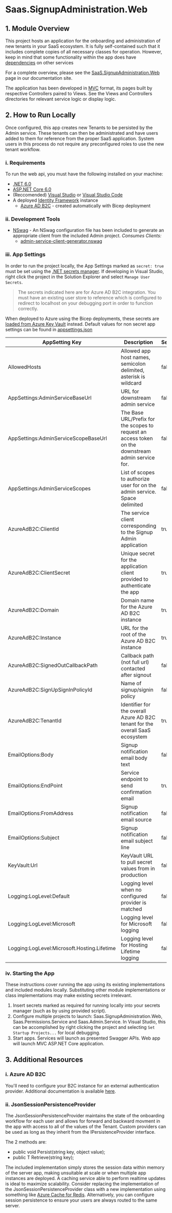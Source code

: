 # Saas.SignupAdministration.Web

## 1. Module Overview

This project hosts an application for the onboarding and administration of new tenants in your SaaS ecosystem. It is fully self-contained such that it includes complete copies of all necessary classes for operation. However, keep in mind that some functionality within the app does have [dependencies](https://azure.github.io/azure-saas/components/signup-administration#dependencies) on other services

For a complete overview, please see the [SaaS.SignupAdministration.Web](https://azure.github.io/azure-saas/components/signup-administration/) page in our documentation site.

The application has been developed in [MVC](https://docs.microsoft.com/en-us/aspnet/core/mvc/overview?view=aspnetcore-6.0) format, its pages built by respective Controllers paired to Views. See the Views and Controllers directories for relevant service logic or display logic.

## 2. How to Run Locally

Once configured, this app creates new Tenants to be persisted by the Admin service. These tenants can then be administrated and have users added to them for reference from the proper SaaS application. System users in this process do not require any preconfigured roles to use the new tenant workflow.

### i. Requirements

To run the web api, you must have the following installed on your machine:

- [.NET 6.0](https://dotnet.microsoft.com/en-us/download/dotnet/6.0)
- [ASP.NET Core 6.0](https://docs.microsoft.com/en-us/aspnet/core/introduction-to-aspnet-core?view=aspnetcore-6.0)
- (Reccomended) [Visual Studio](https://visualstudio.microsoft.com/downloads/) or [Visual Studio Code](https://code.visualstudio.com/download)
- A deployed [Identity Framework](https://azure.github.io/azure-saas/quick-start/) instance
    - [Azure AD B2C](https://azure.microsoft.com/en-us/services/active-directory/external-identities/b2c/) - created automatically with Bicep deployment

### ii. Development Tools

- [NSwag](https://github.com/RicoSuter/NSwag) - An NSwag configuration file has been included to generate an appropriate client from the included Admin project.
    *Consumes Clients:*
	- [admin-service-client-generator.nswag](Saas.SignupAdministration.Web/admin-service-client-generator.nswag)
	
### iii. App Settings

In order to run the project locally, the App Settings marked as `secret: true` must be set using the [.NET secrets manager](https://docs.microsoft.com/en-us/aspnet/core/security/app-secrets?view=aspnetcore-6.0&tabs=windows). If developing in Visual Studio, right click the project in the Solution Explorer and select `Manage User Secrets`.

> The secrets indicated here are for Azure AD B2C integration. You must have an existing user store to reference which is configured to redirect to localhost on your debugging port in order to function correctly.

When deployed to Azure using the Bicep deployments, these secrets are [loaded from Azure Key Vault](https://docs.microsoft.com/en-us/aspnet/core/security/key-vault-configuration?view=aspnetcore-6.0#secret-storage-in-the-development-environment) instead.
Default values for non secret app settings can be found in [appsettings.json](Saas.SignupAdministration.Web/appsettings.json)

| AppSetting Key                              | Description                                                                    | Secret | Default Value                  |
| ------------------------------------------- | ------------------------------------------------------------------------------ | ------ | ------------------------------ |
| AllowedHosts                                | Allowed app host names, semicolon delimited, asterisk is wildcard              | false  | *                              |
| AppSettings:AdminServiceBaseUrl             | URL for downstream admin service                                               | false  | https://localhost:7041/        |
| AppSettings:AdminServiceScopeBaseUrl        | The Base URL/Prefix for the scopes to request an access token on the downstream admin service for.                                       | false  |                                |
| AppSettings:AdminServiceScopes              | List of scopes to authorize user for on the admin service. Space delimited     | false  |                                |
| AzureAdB2C:ClientId                         | The service client corresponding to the Signup Admin application               | true   |                                |
| AzureAdB2C:ClientSecret                     | Unique secret for the application client provided to authenticate the app      | true   |                                |
| AzureAdB2C:Domain                           | Domain name for the Azure AD B2C instance                                      | true   |                                |
| AzureAdB2C:Instance                         | URL for the root of the Azure AD B2C instance                                  | true   |                                |
| AzureAdB2C:SignedOutCallbackPath            | Callback path (not full url) contacted after signout                           | false  | /signout/B2C_1A_SIGNUP_SIGNIN  |
| AzureAdB2C:SignUpSignInPolicyId             | Name of signup/signin policy                                                   | false  | B2C_1A_SIGNUP_SIGNIN           |
| AzureAdB2C:TenantId                         | Identifier for the overall Azure AD B2C tenant for the overall SaaS ecosystem  | true   |                                |
| EmailOptions:Body                           | Signup notification email body text                                            | false  |                                |
| EmailOptions:EndPoint                       | Service endpoint to send confirmation email                                    | true   |                                |
| EmailOptions:FromAddress                    | Signup notification email source                                               | false  |                                |
| EmailOptions:Subject                        | Signup notification email subject line                                         | false  |                                |
| KeyVault:Url                                | KeyVault URL to pull secret values from in production                          | false  |                                |
| Logging:LogLevel:Default                    | Logging level when no configured provider is matched                           | false  | Information                    |
| Logging:LogLevel:Microsoft                  | Logging level for Microsoft logging                                            | false  | Warning                        |
| Logging:LogLevel:Microsoft.Hosting.Lifetime | Logging level for Hosting Lifetime logging                                     | false  | Information                    |
 
### iv. Starting the App

These instructions cover running the app using its existing implementations and included modules locally. Substituting other module implementations or class implementations may make existing secrets irrelevant.

1. Insert secrets marked as required for running locally into your secrets manager (such as by using provided script).
1. Configure multiple projects to launch: Saas.SignupAdministration.Web, Saas.Permissions.Service and Saas.Admin.Service. In Visual Studio, this can be accomplished by right clicking the project and selecting `Set Startup Projects...` for local debugging.
1. Start apps. Services will launch as presented Swagger APIs. Web app will launch MVC ASP.NET Core application.

## 3. Additional Resources

### i. Azure AD B2C

You'll need to configure your B2C instance for an external authentication provider. Additional documentation is available [here](https://docs.microsoft.com/en-us/azure/active-directory-b2c/identity-provider-azure-ad-multi-tenant?pivots=b2c-user-flow).

### ii. JsonSessionPersistenceProvider

The JsonSessionPersistenceProvider maintains the state of the onboarding workflow for each user and allows for forward and backward movment in the app with access to all of the values of the Tenant. Custom providers can be used as long as they inherit from the IPersistenceProvider interface. 

The 2 methods are: 
- public void Persist(string key, object value);
- public T Retrieve<T>(string key);

The included implementation simply stores the session data within memory of the server app, making unsuitable at scale or when multiple app instances are deployed. A caching service able to perform realtime updates is ideal to maximize scalability. Consider replacing the implementation of the JsonSessionPersistenceProvider class with a new implementation using something like [Azure Cache for Redis](https://docs.microsoft.com/en-us/azure/azure-cache-for-redis/cache-overview). Alternatively, you can configure session persistence to ensure your users are always routed to the same server.